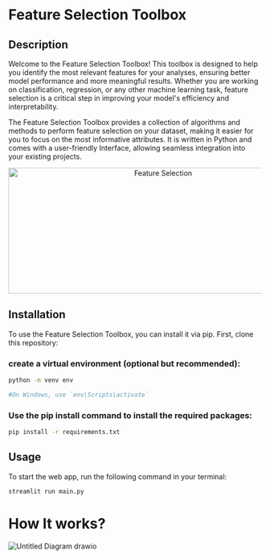 # Feature Selection Toolbox

## Description
Welcome to the Feature Selection Toolbox! This toolbox is designed to help you identify the most relevant features for your analyses, ensuring better model performance and more meaningful results. Whether you are working on classification, regression, or any other machine learning task, feature selection is a critical step in improving your model's efficiency and interpretability.

The Feature Selection Toolbox provides a collection of algorithms and methods to perform feature selection on your dataset, making it easier for you to focus on the most informative attributes. It is written in Python and comes with a user-friendly Interface, allowing seamless integration into your existing projects.

<div align="center">
  <img src="https://editor.analyticsvidhya.com/uploads/46072IMAGE2.gif" alt="Feature Selection" width="600" height="250">
</div>

## Installation
To use the Feature Selection Toolbox, you can install it via pip. First, clone this repository:
### create a virtual environment (optional but recommended):
```bash
python -m venv env 
```
```bash
#On Windows, use `env\Scripts\activate`
```

### Use the pip install command to install the required packages:
  ```bash
pip install -r requirements.txt
```

## Usage
To start the web app, run the following command in your terminal:<br>
  ```bash
streamlit run main.py
  ```

# How It works?

![Untitled Diagram drawio](https://github.com/BugsBunny-PG/Feature-Selection-Toolbox/assets/106425223/de4598cc-da3b-4f34-a56a-d53fb65387f0)

